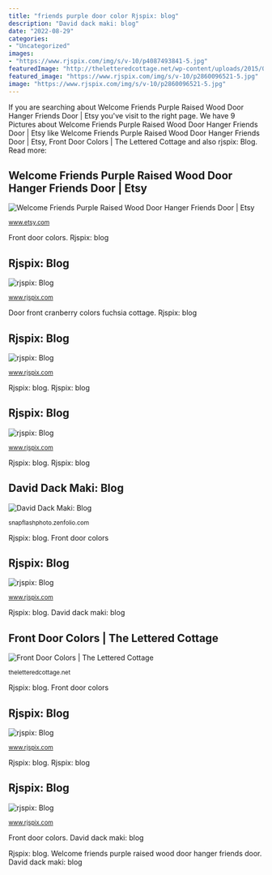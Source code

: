 ```yaml
---
title: "friends purple door color Rjspix: blog"
description: "David dack maki: blog"
date: "2022-08-29"
categories:
- "Uncategorized"
images:
- "https://www.rjspix.com/img/s/v-10/p4087493841-5.jpg"
featuredImage: "http://theletteredcottage.net/wp-content/uploads/2015/03/Blue-Shotgun-House-Cranberry-Door-600x900.jpg"
featured_image: "https://www.rjspix.com/img/s/v-10/p2860096521-5.jpg"
image: "https://www.rjspix.com/img/s/v-10/p2860096521-5.jpg"
---
```


If you are searching about Welcome Friends Purple Raised Wood Door Hanger Friends Door | Etsy you've visit to the right page. We have 9 Pictures about Welcome Friends Purple Raised Wood Door Hanger Friends Door | Etsy like Welcome Friends Purple Raised Wood Door Hanger Friends Door | Etsy, Front Door Colors | The Lettered Cottage and also rjspix: Blog. Read more:

## Welcome Friends Purple Raised Wood Door Hanger Friends Door | Etsy

![Welcome Friends Purple Raised Wood Door Hanger Friends Door | Etsy](https://i.etsystatic.com/6030147/r/il/035dbd/2286267774/il_794xN.2286267774_3s0a.jpg "Rjspix: blog")

<small>www.etsy.com</small>

Front door colors. Rjspix: blog

## Rjspix: Blog

![rjspix: Blog](https://www.rjspix.com/img/s/v-10/p2860096521-5.jpg "Rjspix: blog")

<small>www.rjspix.com</small>

Door front cranberry colors fuchsia cottage. Rjspix: blog

## Rjspix: Blog

![rjspix: Blog](https://www.rjspix.com/img/s/v-10/p4087493841-5.jpg "Rjspix: blog")

<small>www.rjspix.com</small>

Rjspix: blog. Rjspix: blog

## Rjspix: Blog

![rjspix: Blog](https://www.rjspix.com/img/s/v-10/p2254449009-5.jpg "Rjspix: blog")

<small>www.rjspix.com</small>

Rjspix: blog. Rjspix: blog

## David Dack Maki: Blog

![David Dack Maki: Blog](https://snapflashphoto.zenfolio.com/img/s/v-10/p1801795931-5.jpg "Welcome friends purple raised wood door hanger friends door")

<small>snapflashphoto.zenfolio.com</small>

Rjspix: blog. Front door colors

## Rjspix: Blog

![rjspix: Blog](https://www.rjspix.com/img/s/v-10/p3900901701-5.jpg "Rjspix: blog")

<small>www.rjspix.com</small>

Rjspix: blog. David dack maki: blog

## Front Door Colors | The Lettered Cottage

![Front Door Colors | The Lettered Cottage](http://theletteredcottage.net/wp-content/uploads/2015/03/Blue-Shotgun-House-Cranberry-Door-600x900.jpg "Door front cranberry colors fuchsia cottage")

<small>theletteredcottage.net</small>

Rjspix: blog. Front door colors

## Rjspix: Blog

![rjspix: Blog](https://www.rjspix.com/img/s/v-10/p3454564355-5.jpg "Rjspix: blog")

<small>www.rjspix.com</small>

Rjspix: blog. Rjspix: blog

## Rjspix: Blog

![rjspix: Blog](https://www.rjspix.com/img/s/v-10/p4134858515-5.jpg "Welcome friends purple raised wood door hanger friends door")

<small>www.rjspix.com</small>

Front door colors. David dack maki: blog

Rjspix: blog. Welcome friends purple raised wood door hanger friends door. David dack maki: blog
